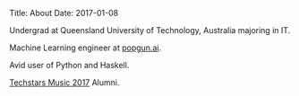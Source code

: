 Title: About
Date: 2017-01-08

Undergrad at Queensland University of Technology, Australia majoring in IT.

Machine Learning engineer at [popgun.ai](http://popgun.ai).

Avid user of Python and Haskell.

[Techstars Music 2017](http://www.techstars.com/programs/music-program/) Alumni.
